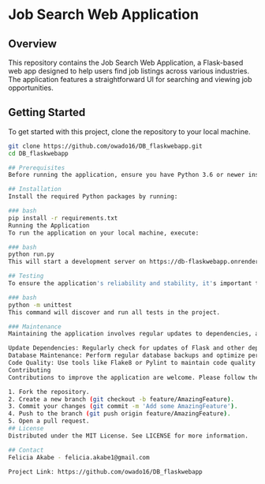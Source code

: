# Job Search Web Application

## Overview

This repository contains the Job Search Web Application, a Flask-based web app designed to help users find job listings across various industries. The application features a straightforward UI for searching and viewing job opportunities.

## Getting Started

To get started with this project, clone the repository to your local machine.

```bash
git clone https://github.com/owado16/DB_flaskwebapp.git
cd DB_flaskwebapp

## Prerequisites
Before running the application, ensure you have Python 3.6 or newer installed on your system. You will also need pip for installing Python packages.

## Installation
Install the required Python packages by running:

### bash
pip install -r requirements.txt
Running the Application
To run the application on your local machine, execute:

### bash
python run.py
This will start a development server on https://db-flaskwebapp.onrender.com where you can access the web application.

## Testing
To ensure the application's reliability and stability, it's important to run tests regularly. To execute the test suite, run:

### bash
python -m unittest
This command will discover and run all tests in the project.

### Maintenance
Maintaining the application involves regular updates to dependencies, addressing deprecated features, and implementing improvements based on user feedback.

Update Dependencies: Regularly check for updates of Flask and other dependencies to improve security and performance.
Database Maintenance: Perform regular database backups and optimize performance through indexing and query optimization.
Code Quality: Use tools like Flake8 or Pylint to maintain code quality and consistency.
Contributing
Contributions to improve the application are welcome. Please follow the steps below to contribute:

1. Fork the repository.
2. Create a new branch (git checkout -b feature/AmazingFeature).
3. Commit your changes (git commit -m 'Add some AmazingFeature').
4. Push to the branch (git push origin feature/AmazingFeature).
5. Open a pull request.
## License
Distributed under the MIT License. See LICENSE for more information.

## Contact
Felicia Akabe - felicia.akabe1@gmail.com

Project Link: https://github.com/owado16/DB_flaskwebapp
